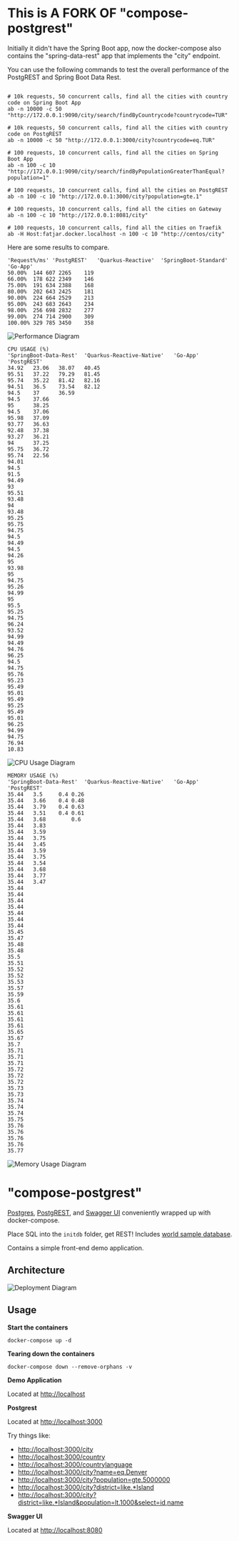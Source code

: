 This is A FORK OF "compose-postgrest"
=================

Initially it didn't have the Spring Boot app, now the docker-compose also contains the "spring-data-rest" app that implements the "city" endpoint.

You can use the following commands to test the overall performance of the PostgREST and Spring Boot Data Rest.


```

# 10k requests, 50 concurrent calls, find all the cities with country code on Spring Boot App
ab -n 10000 -c 50 "http://172.0.0.1:9090/city/search/findByCountrycode?countrycode=TUR"

# 10k requests, 50 concurrent calls, find all the cities with country code on PostgREST
ab -n 10000 -c 50 "http://172.0.0.1:3000/city?countrycode=eq.TUR"

# 100 requests, 10 concurrent calls, find all the cities on Spring Boot App
ab -n 100 -c 10 "http://172.0.0.1:9090/city/search/findByPopulationGreaterThanEqual?population=1"

# 100 requests, 10 concurrent calls, find all the cities on PostgREST
ab -n 100 -c 10 "http://172.0.0.1:3000/city?population=gte.1"

# 100 requests, 10 concurrent calls, find all the cities on Gateway
ab -n 100 -c 10 "http://172.0.0.1:8081/city"

# 100 requests, 10 concurrent calls, find all the cities on Traefik
ab -H Host:fatjar.docker.localhost -n 100 -c 10 "http://centos/city"
```


Here are some results to compare.

```
'Request%/ms' 'PostgREST'	'Quarkus-Reactive'	'SpringBoot-Standard'	'Go-App'
50.00%	144	607	2265	119
66.00%	178	622	2349	146
75.00%	191	634	2388	168
80.00%	202	643	2425	181
90.00%	224	664	2529	213
95.00%	243	683	2643	234
98.00%	256	698	2832	277
99.00%	274	714	2900	309
100.00%	329	785	3450	358
```
![Performance Diagram](diagrams/app-performances.png)


```
CPU USAGE (%)
'SpringBoot-Data-Rest'	'Quarkus-Reactive-Native'	'Go-App'	'PostgREST'
34.92	23.06	38.07	40.45
95.51	37.22	79.29	81.45
95.74	35.22	81.42	82.16
94.51	36.5	73.54	82.12
94.5	37		36.59
94.5	37.66		
95  	38.25		
94.5	37.06		
95.98	37.09		
93.77	36.63		
92.48	37.38		
93.27	36.21		
94  	37.25		
95.75	36.72		
95.74	22.56		
94.01			
94.5			
91.5			
94.49			
93			
95.51			
93.48			
94			
93.48			
95.25			
95.75			
94.75			
94.5			
94.49			
94.5			
94.26			
95			
93.98			
95			
94.75			
95.26			
94.99			
95			
95.5			
95.25			
94.75			
96.24			
93.52			
94.99			
94.49			
94.76			
96.25			
94.5			
94.75			
95.76			
95.23			
95.49			
95.01			
95.49			
95.25			
95.49			
95.01			
96.25			
94.99			
94.75			
76.94			
10.83			
```
![CPU Usage Diagram](diagrams/cpu-usage.png)


```
MEMORY USAGE (%)
'SpringBoot-Data-Rest'	'Quarkus-Reactive-Native'	'Go-App'	'PostgREST'
35.44	3.5 	0.4	0.26
35.44	3.66	0.4	0.48
35.44	3.79	0.4	0.63
35.44	3.51	0.4	0.61
35.44	3.68		0.6
35.44	3.83		
35.44	3.59		
35.44	3.75		
35.44	3.45		
35.44	3.59		
35.44	3.75		
35.44	3.54		
35.44	3.68		
35.44	3.77		
35.44	3.47		
35.44			
35.44			
35.44			
35.44			
35.44			
35.44			
35.44			
35.45			
35.47			
35.48			
35.48			
35.5			
35.51			
35.52			
35.52			
35.53			
35.57			
35.59			
35.6			
35.61			
35.61			
35.61			
35.61			
35.65			
35.67			
35.7			
35.71			
35.71			
35.71			
35.72			
35.72			
35.72			
35.73			
35.73			
35.74			
35.74			
35.74			
35.75			
35.76			
35.76			
35.76			
35.76			
35.77			
```
![Memory Usage Diagram](diagrams/memory-usage.png)







"compose-postgrest"
=================

[Postgres](https://www.postgresql.org/), [PostgREST](https://github.com/begriffs/postgrest), and [Swagger UI](https://github.com/swagger-api/swagger-ui) conveniently wrapped up with docker-compose.

Place SQL into the `initdb` folder, get REST! 
Includes [world sample database](http://pgfoundry.org/projects/dbsamples/).

Contains a simple front-end  demo application.

Architecture
------------

![Deployment Diagram](diagrams/deployment-diagram.png)

Usage
-----

**Start the containers**

`docker-compose up -d`

**Tearing down the containers**

`docker-compose down --remove-orphans -v`

**Demo Application**

Located at [http://localhost](http://localhost)

**Postgrest**

Located at [http://localhost:3000](http://localhost:3000)

Try things like:
* [http://localhost:3000/city](http://localhost:3000/test)
* [http://localhost:3000/country](http://localhost:3000/country)
* [http://localhost:3000/countrylanguage](http://localhost:3000/countrylanguage)
* [http://localhost:3000/city?name=eq.Denver](http://localhost:3000/city?name=eq.Denver)
* [http://localhost:3000/city?population=gte.5000000](http://localhost:3000/city?population=gte.5000000)
* [http://localhost:3000/city?district=like.*Island](http://localhost:3000/city?district=like.*Island)
* [http://localhost:3000/city?district=like.*Island&population=lt.1000&select=id,name](http://localhost:3000/city?district=like.*Island&population=lt.1000&select=id,name)

**Swagger UI**

Located at [http://localhost:8080](http://localhost:8080)